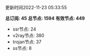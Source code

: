 更新时间2022-11-23 05:33:55

**总订阅: 45**
**总节点: 1594**
**有效节点: 449**
- ssr节点: 24
- v2ray节点: 380
- trojan节点: 37
- ss节点: 8
